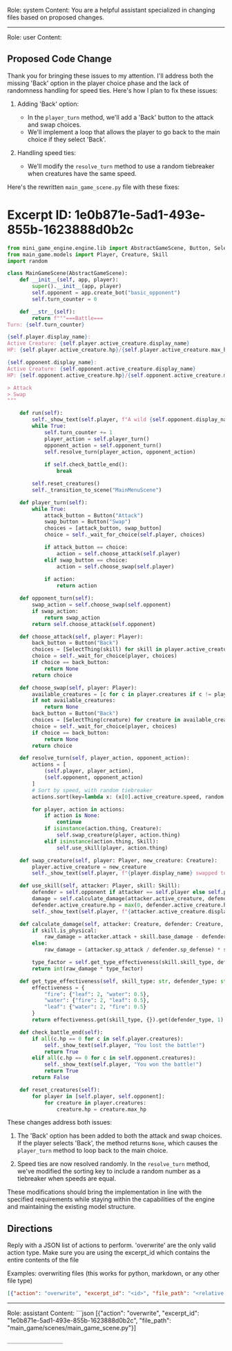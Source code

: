 Role: system
Content: You are a helpful assistant specialized in changing files based on proposed changes.
__________________
Role: user
Content: 
## Proposed Code Change
Thank you for bringing these issues to my attention. I'll address both the missing 'Back' option in the player choice phase and the lack of randomness handling for speed ties. Here's how I plan to fix these issues:

1. Adding 'Back' option:
   - In the `player_turn` method, we'll add a 'Back' button to the attack and swap choices.
   - We'll implement a loop that allows the player to go back to the main choice if they select 'Back'.

2. Handling speed ties:
   - We'll modify the `resolve_turn` method to use a random tiebreaker when creatures have the same speed.

Here's the rewritten `main_game_scene.py` file with these fixes:

# Excerpt ID: 1e0b871e-5ad1-493e-855b-1623888d0b2c
```python main_game/scenes/main_game_scene.py
from mini_game_engine.engine.lib import AbstractGameScene, Button, SelectThing
from main_game.models import Player, Creature, Skill
import random

class MainGameScene(AbstractGameScene):
    def __init__(self, app, player):
        super().__init__(app, player)
        self.opponent = app.create_bot("basic_opponent")
        self.turn_counter = 0

    def __str__(self):
        return f"""===Battle===
Turn: {self.turn_counter}

{self.player.display_name}:
Active Creature: {self.player.active_creature.display_name}
HP: {self.player.active_creature.hp}/{self.player.active_creature.max_hp}

{self.opponent.display_name}:
Active Creature: {self.opponent.active_creature.display_name}
HP: {self.opponent.active_creature.hp}/{self.opponent.active_creature.max_hp}

> Attack
> Swap
"""

    def run(self):
        self._show_text(self.player, f"A wild {self.opponent.display_name} appeared!")
        while True:
            self.turn_counter += 1
            player_action = self.player_turn()
            opponent_action = self.opponent_turn()
            self.resolve_turn(player_action, opponent_action)
            
            if self.check_battle_end():
                break

        self.reset_creatures()
        self._transition_to_scene("MainMenuScene")

    def player_turn(self):
        while True:
            attack_button = Button("Attack")
            swap_button = Button("Swap")
            choices = [attack_button, swap_button]
            choice = self._wait_for_choice(self.player, choices)

            if attack_button == choice:
                action = self.choose_attack(self.player)
            elif swap_button == choice:
                action = self.choose_swap(self.player)
            
            if action:
                return action

    def opponent_turn(self):
        swap_action = self.choose_swap(self.opponent)
        if swap_action:
            return swap_action
        return self.choose_attack(self.opponent)

    def choose_attack(self, player: Player):
        back_button = Button("Back")
        choices = [SelectThing(skill) for skill in player.active_creature.skills] + [back_button]
        choice = self._wait_for_choice(player, choices)
        if choice == back_button:
            return None
        return choice

    def choose_swap(self, player: Player):
        available_creatures = [c for c in player.creatures if c != player.active_creature and c.hp > 0]
        if not available_creatures:
            return None
        back_button = Button("Back")
        choices = [SelectThing(creature) for creature in available_creatures] + [back_button]
        choice = self._wait_for_choice(player, choices)
        if choice == back_button:
            return None
        return choice

    def resolve_turn(self, player_action, opponent_action):
        actions = [
            (self.player, player_action),
            (self.opponent, opponent_action)
        ]
        # Sort by speed, with random tiebreaker
        actions.sort(key=lambda x: (x[0].active_creature.speed, random.random()), reverse=True)

        for player, action in actions:
            if action is None:
                continue
            if isinstance(action.thing, Creature):
                self.swap_creature(player, action.thing)
            elif isinstance(action.thing, Skill):
                self.use_skill(player, action.thing)

    def swap_creature(self, player: Player, new_creature: Creature):
        player.active_creature = new_creature
        self._show_text(self.player, f"{player.display_name} swapped to {new_creature.display_name}!")

    def use_skill(self, attacker: Player, skill: Skill):
        defender = self.opponent if attacker == self.player else self.player
        damage = self.calculate_damage(attacker.active_creature, defender.active_creature, skill)
        defender.active_creature.hp = max(0, defender.active_creature.hp - damage)
        self._show_text(self.player, f"{attacker.active_creature.display_name} used {skill.display_name} and dealt {damage} damage to {defender.active_creature.display_name}!")

    def calculate_damage(self, attacker: Creature, defender: Creature, skill: Skill):
        if skill.is_physical:
            raw_damage = attacker.attack + skill.base_damage - defender.defense
        else:
            raw_damage = (attacker.sp_attack / defender.sp_defense) * skill.base_damage

        type_factor = self.get_type_effectiveness(skill.skill_type, defender.creature_type)
        return int(raw_damage * type_factor)

    def get_type_effectiveness(self, skill_type: str, defender_type: str):
        effectiveness = {
            "fire": {"leaf": 2, "water": 0.5},
            "water": {"fire": 2, "leaf": 0.5},
            "leaf": {"water": 2, "fire": 0.5}
        }
        return effectiveness.get(skill_type, {}).get(defender_type, 1)

    def check_battle_end(self):
        if all(c.hp == 0 for c in self.player.creatures):
            self._show_text(self.player, "You lost the battle!")
            return True
        elif all(c.hp == 0 for c in self.opponent.creatures):
            self._show_text(self.player, "You won the battle!")
            return True
        return False

    def reset_creatures(self):
        for player in [self.player, self.opponent]:
            for creature in player.creatures:
                creature.hp = creature.max_hp
```

These changes address both issues:

1. The 'Back' option has been added to both the attack and swap choices. If the player selects 'Back', the method returns `None`, which causes the `player_turn` method to loop back to the main choice.

2. Speed ties are now resolved randomly. In the `resolve_turn` method, we've modified the sorting key to include a random number as a tiebreaker when speeds are equal.

These modifications should bring the implementation in line with the specified requirements while staying within the capabilities of the engine and maintaining the existing model structure.

## Directions
Reply with a JSON list of actions to perform. 'overwrite' are the only valid action type. 
Make sure you are using the excerpt_id which contains the entire contents of the file

Examples:
overwriting files (this works for python, markdown, or any other file type)
```json output_example1
[{"action": "overwrite", "excerpt_id": "<id>", "file_path": "<relative file path>"}]
```

__________________
Role: assistant
Content: ```json
[{"action": "overwrite", "excerpt_id": "1e0b871e-5ad1-493e-855b-1623888d0b2c", "file_path": "main_game/scenes/main_game_scene.py"}]
```
__________________
